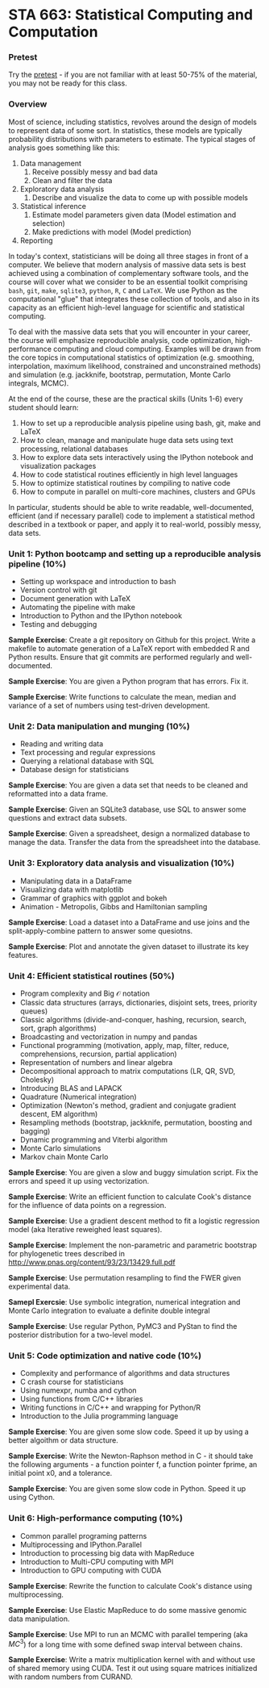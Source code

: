 STA 663: Statistical Computing and Computation
===========================

### Pretest

Try the [pretest](pretest.html) - if you are not familiar with at least 50-75% of the material, you may not be ready for this class.

### Overview

Most of science, including statistics, revolves around the design of models to represent data of some sort. In statistics, these models are typically probability distributions with parameters to estimate. The typical stages of analysis goes something like this:

1. Data management 
    1. Receive possibly messy and bad data
    2. Clean and filter the data 
2. Exploratory data analysis
    1. Describe and visualize the data to come up with possible models
3. Statistical inference
    1. Estimate model parameters given data (Model estimation and selection)
    2. Make predictions with model (Model prediction)
4. Reporting

In today's context, statisticians will be doing all three stages in front of a computer. We believe that modern analysis of massive data sets is best achieved using a combination of complementary software tools, and the course will cover what we consider to be an essential toolkit comprising `bash`, `git`, `make`, `sqlite3`, `python`, `R`, `C` and `LaTeX`. We use Python as the computational "glue" that integrates these collection of tools, and also in its capacity as an efficient high-level language for scientific and statistical computing.

To deal with the massive data sets that you will encounter in your career, the course will emphasize reproducible analysis, code optimization, high-performance computing and cloud computing. Examples will be drawn from the core topics in computational statistics of optimization (e.g. smoothing, interpolation, maximum likelihood, constrained and unconstrained methods) and simulation (e.g. jackknife, bootstrap, permutation, Monte Carlo integrals, MCMC).

At the end of the course, these are the practical skills (Units 1-6) every student should learn:

1. How to set up a reproducible analysis pipeline using bash, git, make and LaTeX
2. How to clean, manage and manipulate huge data sets using text processing, relational databases
3. How to explore data sets interactively using the IPython notebook and visualization packages
4. How to code statistical routines efficiently in high level languages 
5. How to optimize statistical routines by compiling to native code
6. How to compute in parallel on multi-core machines, clusters and GPUs

In particular, students should be able to write readable, well-documented, efficient (and if necessary parallel) code to implement a statistical method described in a textbook or paper, and apply it to real-world, possibly messy, data sets.

### Unit 1: Python bootcamp and setting up a reproducible analysis pipeline (10%)
* Setting up workspace and introduction to bash
* Version control with git
* Document generation with LaTeX
* Automating the pipeline with make
* Introduction to Python and the IPython notebook
* Testing and debugging

**Sample Exercise**: Create a git repository on Github for this project. Write a makefile to automate generation of a LaTeX report with embedded R and Python results. Ensure that git commits are performed regularly and well-documented.

**Sample Exercise**: You are given a Python program that has errors. Fix it.

**Sample Exercise**: Write functions to calculate the mean, median and variance of a set of numbers using test-driven development.

### Unit 2: Data manipulation and munging (10%)
* Reading and writing data
* Text processing and regular expressions
* Querying a relational database with SQL
* Database design for statisticians

**Sample Exercise**: You are given a data set that needs to be cleaned and reformatted into a data frame.

**Sample Exercise**: Given an SQLite3 database, use SQL to answer some questions and extract data subsets.

**Sample Exercise**: Given a spreadsheet, design a normalized database to manage the data. Transfer the data from the spreadsheet into the database.

### Unit 3: Exploratory data analysis and visualization (10%)
* Manipulating data in a DataFrame
* Visualizing data with matplotlib
* Grammar of graphics with ggplot and bokeh
* Animation - Metropolis, Gibbs and Hamiltonian sampling

**Sample Exercise**: Load a dataset into a DataFrame and use joins and the split-apply-combine pattern to answer some quesiotns.

**Sample Exercise**: Plot and annotate the given dataset to illustrate its key features.

### Unit 4: Efficient statistical routines (50%)
* Program complexity and Big $\mathcal{O}$ notation
* Classic data structures (arrays, dictionaries, disjoint sets, trees, priority queues)
* Classic algorithms (divide-and-conquer, hashing, recursion, search, sort, graph algorithms)
* Broadcasting and vectorization in numpy and pandas
* Functional programming (motivation, apply, map, filter, reduce, comprehensions, recursion, partial application)
* Representation of numbers and linear algebra
* Decompositional approach to matrix computations (LR, QR, SVD, Cholesky)
* Introducing BLAS and LAPACK
* Quadrature (Numerical integration)
* Optimization (Newton's method, gradient and conjugate gradient descent, EM algorithm)
* Resampling methods (bootstrap, jackknife, permutation, boosting and bagging)
* Dynamic programming and Viterbi algorithm
* Monte Carlo simulations
* Markov chain Monte Carlo

**Sample Exercise**: You are given a slow and buggy simulation script. Fix the errors and speed it up using vectorization.

**Sample Exercise**: Write an efficient function to calculate Cook's distance for the influence of data points on a regression.

**Sample Exercise**: Use a gradient descent method to fit a logistic regression model (aka Iterative reweighed least squares).

**Sample Exercise**: Implement the non-parametric and parametric bootstrap for phylogenetic trees described in <http://www.pnas.org/content/93/23/13429.full.pdf>

**Sample Exercise**: Use permutation resampling to find the FWER given experimental data.

**Samepl Exercsie**: Use symbolic integration, numerical integration and Monte Carlo integration to evaluate a definite double integral

**Sample Exercise**: Use regular Python, PyMC3 and PyStan to find the posterior distribution for a two-level model.

### Unit 5: Code optimization and native code (10%)

* Complexity and performance of algorithms and data structures
* C crash course for statisticians
* Using numexpr, numba and cython
* Using functions from C/C++ libraries
* Writing functions in C/C++ and wrapping for Python/R
* Introduction to the Julia programming language

**Sample Exercise**: You are given some slow code. Speed it up by using a better algoithm or data structure.

**Sample Exercise**: Write the Newton-Raphson method in C - it should take the following arguments - a function pointer f, a function pointer fprime, an initial point x0, and a tolerance.

**Sample Exercise**: You are given some slow code in Python. Speed it up using Cython.

### Unit 6: High-performance computing (10%)
* Common parallel programing patterns
* Multiprocessing and IPython.Parallel
* Introduction to processing big data with MapReduce
* Introduction to Multi-CPU computing with MPI
* Introduction to GPU computing with CUDA

**Sample Exercise**: Rewrite the function to calculate Cook's distance using multiprocessing.

**Sample Exercise**: Use Elastic MapReduce to do some massive genomic data manipulation.

**Sample Exercise**: Use MPI to run an MCMC with parallel tempering (aka $MC^3$) for a long time with some defined swap interval between chains.

**Sample Exercise**: Write a matrix multiplication kernel with and without use of shared memory using CUDA. Test it out using square matrices initialized with random numbers from CURAND. 

